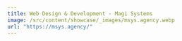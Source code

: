 ```yaml
---
title: Web Design & Development - Magi Systems
image: /src/content/showcase/_images/msys.agency.webp
url: "https://msys.agency/"
---
```

